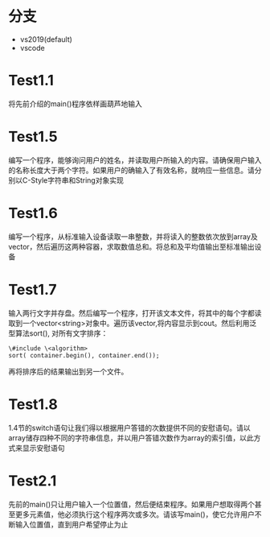 
# 分支

+ vs2019(default)  
+ vscode  

# Test1.1  

将先前介绍的main()程序依样画葫芦地输入  

# Test1.5  

编写一个程序，能够询问用户的姓名，并读取用户所输入的内容。请确保用户输入的名称长度大于两个字符。如果用户的确输入了有效名称，就响应一些信息。请分别以C-Style字符串和String对象实现

# Test1.6  

编写一个程序，从标准输入设备读取一串整数，并将读入的整数依次放到array及vector，然后遍历这两种容器，求取数值总和。将总和及平均值输出至标准输出设备

# Test1.7  

输入两行文字并存盘。然后编写一个程序，打开该文本文件，将其中的每个字都读取到一个vector\<string>对象中。遍历该vector,将内容显示到cout。然后利用泛型算法sort(),  对所有文字排序：  

    \#include \<algorithm>  
    sort( container.begin(), container.end());  

再将排序后的结果输出到另一个文件。  

# Test1.8  

1.4节的switch语句让我们得以根据用户答错的次数提供不同的安慰语句。请以array储存四种不同的字符串信息，并以用户答错次数作为array的索引值，以此方式来显示安慰语句  

# Test2.1  

先前的main()只让用户输入一个位置值，然后便结束程序。如果用户想取得两个甚至更多元素值，他必须执行这个程序两次或多次。请该写main()，使它允许用户不断输入位置值，直到用户希望停止为止
